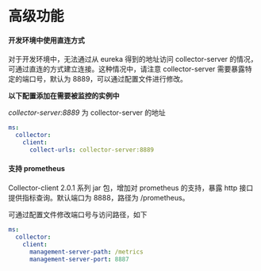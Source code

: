 # 高级功能

#### 开发环境中使用直连方式

对于开发环境中，无法通过从 eureka 得到的地址访问 collector-server 的情况，可通过直连的方式建立连接。这种情况中，请注意 collector-server 需要暴露特定的端口号，默认为 8889，可以通过配置文件进行修改。

**以下配置添加在需要被监控的实例中**

*collector-server:8889* 为 collector-server 的地址

```yaml
ms:
  collector:
    client:
      collect-urls: collector-server:8889
```

#### 支持 prometheus 

Collector-client 2.0.1 系列 jar 包，增加对 prometheus 的支持，暴露 http 接口提供指标查询。默认端口为 8888，路径为 /prometheus。

可通过配置文件修改端口号与访问路径，如下

```yaml
ms:
  collector:
    client:
      management-server-path: /metrics
      management-server-port: 8887
```

